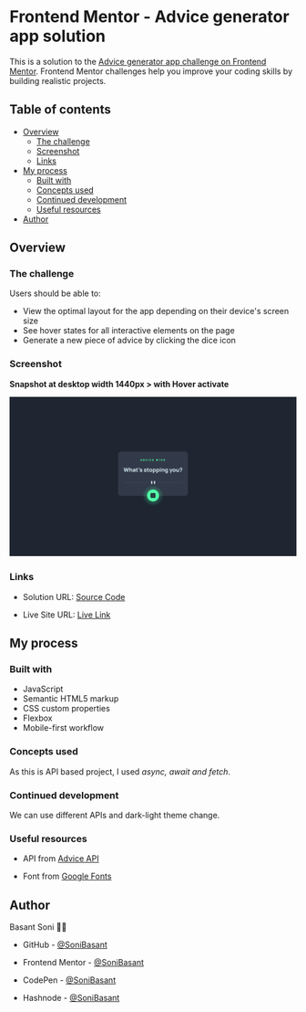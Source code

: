 # Frontend Mentor - Advice generator app solution

This is a solution to the [Advice generator app challenge on Frontend Mentor](https://www.frontendmentor.io/challenges/advice-generator-app-QdUG-13db). Frontend Mentor challenges help you improve your coding skills by building realistic projects.

## Table of contents

- [Overview](#overview)
  - [The challenge](#the-challenge)
  - [Screenshot](#screenshot)
  - [Links](#links)
- [My process](#my-process)
  - [Built with](#built-with)
  - [Concepts used](#concepts-used)
  - [Continued development](#continued-development)
  - [Useful resources](#useful-resources)
- [Author](#author)

## Overview

### The challenge

Users should be able to:

- View the optimal layout for the app depending on their device's screen size
- See hover states for all interactive elements on the page
- Generate a new piece of advice by clicking the dice icon

### Screenshot

**Snapshot at desktop width 1440px > with Hover activate**

![](images/Advice-snap-1.png)

### Links

- Solution URL: [Source Code](https://github.com/SoniBasant/Frontend-Mentor-Projects/tree/main/B4-Advice-Generator-App)

- Live Site URL: [Live Link](https://sonibasant.github.io/Frontend-Mentor-Projects/B4-Advice-Generator-App/index.html)

## My process

### Built with

- JavaScript
- Semantic HTML5 markup
- CSS custom properties
- Flexbox
- Mobile-first workflow

### Concepts used

As this is API based project, I used _async, await and fetch_.

### Continued development

We can use different APIs and dark-light theme change.

### Useful resources

- API from [Advice API](https://api.adviceslip.com/advice)

- Font from [Google Fonts](https://fonts.googleapis.com/css2?family=Manrope:wght@800&display=swap)

## Author

Basant Soni 👨‍💻

- GitHub - [@SoniBasant](https://github.com/SoniBasant)

- Frontend Mentor - [@SoniBasant](https://www.frontendmentor.io/profile/SoniBasant)
- CodePen - [@SoniBasant](https://codepen.io/sonibasant)
- Hashnode - [@SoniBasant](https://sonibasant.hashnode.dev/)
